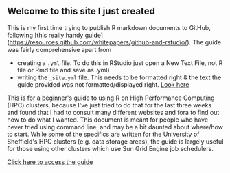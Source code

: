 ## Welcome to this site I just created

This is my first time trying to publish R markdown documents to GitHub, following [this really handy guide] (https://resources.github.com/whitepapers/github-and-rstudio/). The guide was fairly comprehensive apart from 

* creating a `.yml` file. To do this in RStudio just open a New Text File, not R file or Rmd file and save as .yml)
* writing the `_site.yml` file. This needs to be formatted right & the text the guide provided was not formatted/displayed right. [Look here](https://rmarkdown.rstudio.com/lesson-13.html)

This is for a beginner's guide to using R on High Performance Computing (HPC) clusters, because I've just tried to do that for the last three weeks and found that I had to consult many different websites and fora to find out how to do what I wanted. This document is meant for people who have never tried using command line, and may be a bit daunted about where/how to start. While some of the specifics are written for the University of Sheffield's HPC clusters (e.g. data storage areas), the guide is largely useful for those using other clusters which use Sun Grid Engine job schedulers. 

[Click here to access the guide](https://jocelynesze.github.io/UsingRinHPC/)
